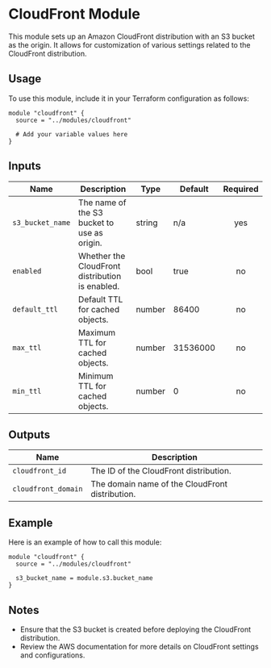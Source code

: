 # CloudFront Module

This module sets up an Amazon CloudFront distribution with an S3 bucket as the origin. It allows for customization of various settings related to the CloudFront distribution.

## Usage

To use this module, include it in your Terraform configuration as follows:

```hcl
module "cloudfront" {
  source = "../modules/cloudfront"

  # Add your variable values here
}
```

## Inputs

| Name              | Description                                   | Type   | Default | Required |
|-------------------|-----------------------------------------------|--------|---------|:--------:|
| `s3_bucket_name`  | The name of the S3 bucket to use as origin.  | string | n/a     |   yes    |
| `enabled`         | Whether the CloudFront distribution is enabled. | bool  | true    |    no    |
| `default_ttl`     | Default TTL for cached objects.               | number | 86400   |    no    |
| `max_ttl`         | Maximum TTL for cached objects.               | number | 31536000|    no    |
| `min_ttl`         | Minimum TTL for cached objects.               | number | 0       |    no    |

## Outputs

| Name                  | Description                                   |
|-----------------------|-----------------------------------------------|
| `cloudfront_id`       | The ID of the CloudFront distribution.       |
| `cloudfront_domain`   | The domain name of the CloudFront distribution.|

## Example

Here is an example of how to call this module:

```hcl
module "cloudfront" {
  source = "../modules/cloudfront"

  s3_bucket_name = module.s3.bucket_name
}
```

## Notes

- Ensure that the S3 bucket is created before deploying the CloudFront distribution.
- Review the AWS documentation for more details on CloudFront settings and configurations.